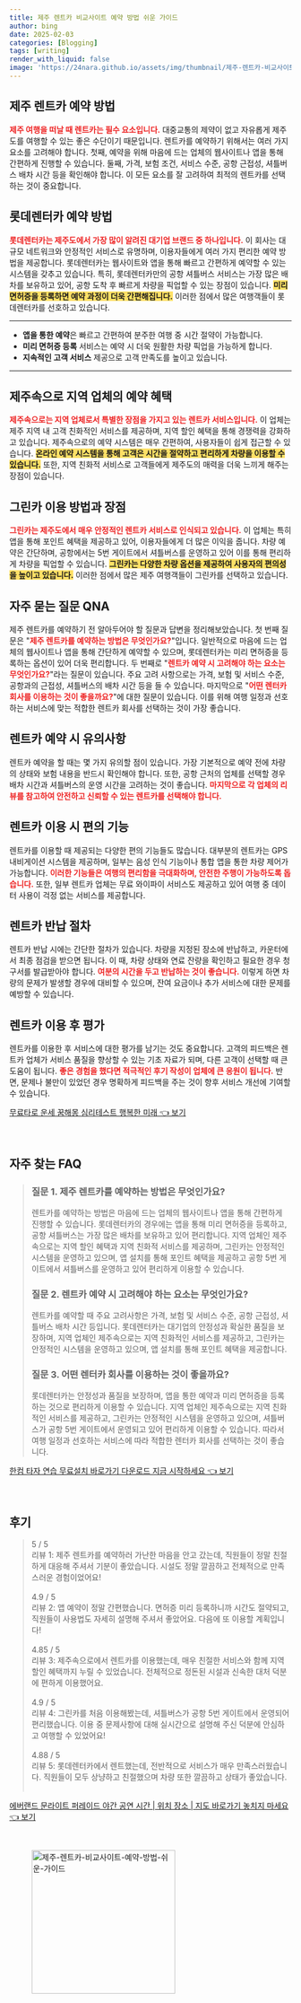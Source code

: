 ```yaml
---
title: 제주 렌트카 비교사이트 예약 방법 쉬운 가이드
author: bing
date: 2025-02-03
categories: [Blogging]
tags: [writing]
render_with_liquid: false
image: 'https://24nara.github.io/assets/img/thumbnail/제주-렌트카-비교사이트-예약-방법-쉬운-가이드.webp'
---
```



<h2 id='제주 렌트카 예약 방법'>제주 렌트카 예약 방법</h2>

<p><b><span style="color: #ee2323;">제주 여행을 떠날 때 렌트카는 필수 요소입니다.</span></b> 대중교통의 제약이 없고 자유롭게 제주도를 여행할 수 있는 좋은 수단이기 때문입니다. 렌트카를 예약하기 위해서는 여러 가지 요소를 고려해야 합니다. 첫째, 예약을 위해 마음에 드는 업체의 웹사이트나 앱을 통해 간편하게 진행할 수 있습니다. 둘째, 가격, 보험 조건, 서비스 수준, 공항 근접성, 셔틀버스 배차 시간 등을 확인해야 합니다. 이 모든 요소를 잘 고려하여 최적의 렌트카를 선택하는 것이 중요합니다.</p>

<h2 id='롯데렌터카 예약 방법'>롯데렌터카 예약 방법</h2>

<p><b><span style="color: #ee2323;">롯데렌터카는 제주도에서 가장 많이 알려진 대기업 브랜드 중 하나입니다.</span></b> 이 회사는 대규모 네트워크와 안정적인 서비스로 유명하며, 이용자들에게 여러 가지 편리한 예약 방법을 제공합니다. 롯데렌터카는 웹사이트와 앱을 통해 빠르고 간편하게 예약할 수 있는 시스템을 갖추고 있습니다. 특히, 롯데렌터카만의 공항 셔틀버스 서비스는 가장 많은 배차를 보유하고 있어, 공항 도착 후 빠르게 차량을 픽업할 수 있는 장점이 있습니다. <b><span style="background-color: #ffe066;">미리 면허증을 등록하면 예약 과정이 더욱 간편해집니다.</span></b> 이러한 점에서 많은 여행객들이 롯데렌터카를 선호하고 있습니다.</p>

<hr />

<ul>
    <li><b>앱을 통한 예약</b>은 빠르고 간편하여 분주한 여행 중 시간 절약이 가능합니다.</li>
    <li><b>미리 면허증 등록</b> 서비스는 예약 시 더욱 원활한 차량 픽업을 가능하게 합니다.</li>
    <li><b>지속적인 고객 서비스</b> 제공으로 고객 만족도를 높이고 있습니다.</li>
</ul>

<hr />

<h2 id='제주속으로 지역 업체의 예약 혜택'>제주속으로 지역 업체의 예약 혜택</h2>

<p><b><span style="color: #ee2323;">제주속으로는 지역 업체로서 특별한 장점을 가지고 있는 렌트카 서비스입니다.</span></b> 이 업체는 제주 지역 내 고객 친화적인 서비스를 제공하며, 지역 할인 혜택을 통해 경쟁력을 강화하고 있습니다. 제주속으로의 예약 시스템은 매우 간편하여, 사용자들이 쉽게 접근할 수 있습니다. <b><span style="background-color: #ffe066;">온라인 예약 시스템을 통해 고객은 시간을 절약하고 편리하게 차량을 이용할 수 있습니다.</span></b> 또한, 지역 친화적 서비스로 고객들에게 제주도의 매력을 더욱 느끼게 해주는 장점이 있습니다.</p>

<h2 id='그린카 이용 방법과 장점'>그린카 이용 방법과 장점</h2>

<p><b><span style="color: #ee2323;">그린카는 제주도에서 매우 안정적인 렌트카 서비스로 인식되고 있습니다.</span></b> 이 업체는 특히 앱을 통해 포인트 혜택을 제공하고 있어, 이용자들에게 더 많은 이익을 줍니다. 차량 예약은 간단하며, 공항에서는 5번 게이트에서 셔틀버스를 운영하고 있어 이를 통해 편리하게 차량을 픽업할 수 있습니다. <b><span style="background-color: #ffe066;">그린카는 다양한 차량 옵션을 제공하여 사용자의 편의성을 높이고 있습니다.</span></b> 이러한 점에서 많은 제주 여행객들이 그린카를 선택하고 있습니다.</p>

<h2 id='자주 묻는 질문 QNA'>자주 묻는 질문 QNA</h2>

<p>제주 렌트카를 예약하기 전 알아두어야 할 질문과 답변을 정리해보았습니다. 첫 번째 질문은 "<b><span style="color: #ee2323;">제주 렌트카를 예약하는 방법은 무엇인가요?</span></b>"입니다. 일반적으로 마음에 드는 업체의 웹사이트나 앱을 통해 간단하게 예약할 수 있으며, 롯데렌터카는 미리 면허증을 등록하는 옵션이 있어 더욱 편리합니다. 두 번째로 "<b><span style="color: #ee2323;">렌트카 예약 시 고려해야 하는 요소는 무엇인가요?</span></b>"라는 질문이 있습니다. 주요 고려 사항으로는 가격, 보험 및 서비스 수준, 공항과의 근접성, 셔틀버스의 배차 시간 등을 들 수 있습니다. 마지막으로 "<b><span style="color: #ee2323;">어떤 렌터카 회사를 이용하는 것이 좋을까요?</span></b>"에 대한 질문이 있습니다. 이를 위해 여행 일정과 선호하는 서비스에 맞는 적합한 렌트카 회사를 선택하는 것이 가장 좋습니다.</p>

<h2 id='렌트카 예약 시 유의사항'>렌트카 예약 시 유의사항</h2>

<p>렌트카 예약을 할 때는 몇 가지 유의할 점이 있습니다. 가장 기본적으로 예약 전에 차량의 상태와 보험 내용을 반드시 확인해야 합니다. 또한, 공항 근처의 업체를 선택할 경우 배차 시간과 셔틀버스의 운영 시간을 고려하는 것이 좋습니다. <b><span style="color: #ee2323;">마지막으로 각 업체의 리뷰를 참고하여 안전하고 신뢰할 수 있는 렌트카를 선택해야 합니다.</span></b></p>

<h2 id='렌트카 이용 시 편의 기능'>렌트카 이용 시 편의 기능</h2>

<p>렌트카를 이용할 때 제공되는 다양한 편의 기능들도 많습니다. 대부분의 렌트카는 GPS 내비게이션 시스템을 제공하며, 일부는 음성 인식 기능이나 통합 앱을 통한 차량 제어가 가능합니다. <b><span style="color: #ee2323;">이러한 기능들은 여행의 편리함을 극대화하며, 안전한 주행이 가능하도록 돕습니다.</span></b> 또한, 일부 렌트카 업체는 무료 와이파이 서비스도 제공하고 있어 여행 중 데이터 사용이 걱정 없는 서비스를 제공합니다.</p>

<h2 id='렌트카 반납 절차'>렌트카 반납 절차</h2>

<p>렌트카 반납 시에는 간단한 절차가 있습니다. 차량을 지정된 장소에 반납하고, 카운터에서 최종 점검을 받으면 됩니다. 이 때, 차량 상태와 연료 잔량을 확인하고 필요한 경우 청구서를 발급받아야 합니다. <b><span style="color: #ee2323;">여분의 시간을 두고 반납하는 것이 좋습니다.</span></b> 이렇게 하면 차량의 문제가 발생할 경우에 대비할 수 있으며, 잔여 요금이나 추가 서비스에 대한 문제를 예방할 수 있습니다.</p>

<h2 id='렌트카 이용 후 평가'>렌트카 이용 후 평가</h2>

<p>렌트카를 이용한 후 서비스에 대한 평가를 남기는 것도 중요합니다. 고객의 피드백은 렌트카 업체가 서비스 품질을 향상할 수 있는 기초 자료가 되며, 다른 고객이 선택할 때 큰 도움이 됩니다. <b><span style="color: #ee2323;">좋은 경험을 했다면 적극적인 후기 작성이 업체에 큰 응원이 됩니다.</span></b> 반면, 문제나 불만이 있었던 경우 명확하게 피드백을 주는 것이 향후 서비스 개선에 기여할 수 있습니다.</p>


<p><a class="click-button" title="무료타로 운세 꿈해몽 심리테스트 행복한 미래" href="https://24nara.github.io/posts/%EB%AC%B4%EB%A3%8C%ED%83%80%EB%A1%9C-%EC%9A%B4%EC%84%B8-%EA%BF%88%ED%95%B4%EB%AA%BD-%EC%8B%AC%EB%A6%AC%ED%85%8C%EC%8A%A4%ED%8A%B8-%ED%96%89%EB%B3%B5%ED%95%9C-%EB%AF%B8%EB%9E%98/" rel="dofollow">무료타로 운세 꿈해몽 심리테스트 행복한 미래 👈 보기</a></p><br>
<h2 id='자주_찾는_FAQ'>자주 찾는 FAQ</h2>
<div itemscope="" itemtype="https://schema.org/FAQPage"> 
<blockquote> 
<div itemscope="" itemprop="mainEntity" itemtype="https://schema.org/Question"> 
<h3 itemprop="name">질문 1. 제주 렌트카를 예약하는 방법은 무엇인가요?</h3> 
<div itemscope="" itemprop="acceptedAnswer" itemtype="https://schema.org/Answer"> 
<span itemprop="text"> 
<p>렌트카를 예약하는 방법은 마음에 드는 업체의 웹사이트나 앱을 통해 간편하게 진행할 수 있습니다. 롯데렌터카의 경우에는 앱을 통해 미리 면허증을 등록하고, 공항 셔틀버스는 가장 많은 배차를 보유하고 있어 편리합니다. 지역 업체인 제주속으로는 지역 할인 혜택과 지역 친화적 서비스를 제공하며, 그린카는 안정적인 시스템을 운영하고 있으며, 앱 설치를 통해 포인트 혜택을 제공하고 공항 5번 게이트에서 셔틀버스를 운영하고 있어 편리하게 이용할 수 있습니다.</p> 
</span> 
</div> 
</div> 

<div itemscope="" itemprop="mainEntity" itemtype="https://schema.org/Question"> 
<h3 itemprop="name">질문 2. 렌트카 예약 시 고려해야 하는 요소는 무엇인가요?</h3> 
<div itemscope="" itemprop="acceptedAnswer" itemtype="https://schema.org/Answer"> 
<span itemprop="text"> 
<p>렌트카를 예약할 때 주요 고려사항은 가격, 보험 및 서비스 수준, 공항 근접성, 셔틀버스 배차 시간 등입니다. 롯데렌터카는 대기업의 안정성과 확실한 품질을 보장하며, 지역 업체인 제주속으로는 지역 친화적인 서비스를 제공하고, 그린카는 안정적인 시스템을 운영하고 있으며, 앱 설치를 통해 포인트 혜택을 제공합니다.</p> 
</span> 
</div> 
</div> 

<div itemscope="" itemprop="mainEntity" itemtype="https://schema.org/Question"> 
<h3 itemprop="name">질문 3. 어떤 렌터카 회사를 이용하는 것이 좋을까요?</h3> 
<div itemscope="" itemprop="acceptedAnswer" itemtype="https://schema.org/Answer"> 
<span itemprop="text"> 
<p>롯데렌터카는 안정성과 품질을 보장하며, 앱을 통한 예약과 미리 면허증을 등록하는 것으로 편리하게 이용할 수 있습니다. 지역 업체인 제주속으로는 지역 친화적인 서비스를 제공하고, 그린카는 안정적인 시스템을 운영하고 있으며, 셔틀버스가 공항 5번 게이트에서 운영되고 있어 편리하게 이용할 수 있습니다. 따라서 여행 일정과 선호하는 서비스에 따라 적합한 렌터카 회사를 선택하는 것이 좋습니다.</p> 
</span> 
</div> 
</div> 
</blockquote> 
</div>
<p><a class="click-button" title="한컴 타자 연습 무료설치 바로가기 다운로드 지금 시작하세요" href="https://24nara.github.io/posts/%ED%95%9C%EC%BB%B4-%ED%83%80%EC%9E%90-%EC%97%B0%EC%8A%B5-%EB%AC%B4%EB%A3%8C%EC%84%A4%EC%B9%98-%EB%B0%94%EB%A1%9C%EA%B0%80%EA%B8%B0-%EB%8B%A4%EC%9A%B4%EB%A1%9C%EB%93%9C-%EC%A7%80%EA%B8%88-%EC%8B%9C%EC%9E%91%ED%95%98%EC%84%B8%EC%9A%94/" rel="dofollow">한컴 타자 연습 무료설치 바로가기 다운로드 지금 시작하세요 👈 보기</a></p><br>
<h2 id='후기'>후기</h2>
<div itemscope itemtype="https://schema.org/Product">
  <blockquote>
  <div itemprop="review" itemscope itemtype="https://schema.org/Review">
      <div itemprop="reviewRating" itemscope itemtype="https://schema.org/Rating"> <span itemprop="ratingValue">5</span> / <span itemprop="bestRating">5</span> </div>
      <span itemprop="reviewBody">리뷰 1: 제주 렌트카를 예약하러 가난한 마음을 안고 갔는데, 직원들이 정말 친절하게 대응해 주셔서 기분이 좋았습니다. 시설도 정말 깔끔하고 전체적으로 만족스러운 경험이었어요!</span>
  </div>
  <br>
  <div itemprop="review" itemscope itemtype="https://schema.org/Review">
      <div itemprop="reviewRating" itemscope itemtype="https://schema.org/Rating"> <span itemprop="ratingValue">4.9</span> / <span itemprop="bestRating">5</span> </div>
      <span itemprop="reviewBody">리뷰 2: 앱 예약이 정말 간편했습니다. 면허증 미리 등록하니까 시간도 절약되고, 직원들이 사용법도 자세히 설명해 주셔서 좋았어요. 다음에 또 이용할 계획입니다!</span>
  </div>
  <br>
  <div itemprop="review" itemscope itemtype="https://schema.org/Review">
      <div itemprop="reviewRating" itemscope itemtype="https://schema.org/Rating"> <span itemprop="ratingValue">4.85</span> / <span itemprop="bestRating">5</span> </div>
      <span itemprop="reviewBody">리뷰 3: 제주속으로에서 렌트카를 이용했는데, 매우 친절한 서비스와 함께 지역 할인 혜택까지 누릴 수 있었습니다. 전체적으로 정돈된 시설과 신속한 대처 덕분에 편하게 이용했어요.</span>
  </div>
  <br>
  <div itemprop="review" itemscope itemtype="https://schema.org/Review">
      <div itemprop="reviewRating" itemscope itemtype="https://schema.org/Rating"> <span itemprop="ratingValue">4.9</span> / <span itemprop="bestRating">5</span> </div>
      <span itemprop="reviewBody">리뷰 4: 그린카를 처음 이용해봤는데, 셔틀버스가 공항 5번 게이트에서 운영되어 편리했습니다. 이용 중 문제사항에 대해 실시간으로 설명해 주신 덕분에 안심하고 여행할 수 있었어요!</span>
  </div>
  <br>
  <div itemprop="review" itemscope itemtype="https://schema.org/Review">
      <div itemprop="reviewRating" itemscope itemtype="https://schema.org/Rating"> <span itemprop="ratingValue">4.88</span> / <span itemprop="bestRating">5</span> </div>
      <span itemprop="reviewBody">리뷰 5: 롯데렌터카에서 렌트했는데, 전반적으로 서비스가 매우 만족스러웠습니다. 직원들이 모두 상냥하고 친절했으며 차량 또한 깔끔하고 상태가 좋았습니다.</span>
  </div>
  <br>
  </blockquote>
</div>
<p><a class="click-button" title="에버랜드 문라이트 퍼레이드 야간 공연 시간 | 위치 장소 | 지도 바로가기 놓치지 마세요" href="https://24nara.github.io/posts/%EC%97%90%EB%B2%84%EB%9E%9C%EB%93%9C-%EB%AC%B8%EB%9D%BC%EC%9D%B4%ED%8A%B8-%ED%8D%BC%EB%A0%88%EC%9D%B4%EB%93%9C-%EC%95%BC%EA%B0%84-%EA%B3%B5%EC%97%B0-%EC%8B%9C%EA%B0%84-%EC%9C%84%EC%B9%98-%EC%9E%A5%EC%86%8C-%EC%A7%80%EB%8F%84-%EB%B0%94%EB%A1%9C%EA%B0%80%EA%B8%B0-%EB%86%93%EC%B9%98%EC%A7%80-%EB%A7%88%EC%84%B8%EC%9A%94/" rel="dofollow">에버랜드 문라이트 퍼레이드 야간 공연 시간 | 위치 장소 | 지도 바로가기 놓치지 마세요 👈 보기</a></p><br>
<figure class="image"><img src="https://24nara.github.io/assets/img/thumbnail/제주-렌트카-비교사이트-예약-방법-쉬운-가이드.webp" alt="제주-렌트카-비교사이트-예약-방법-쉬운-가이드" width="256" height="256"></figure>